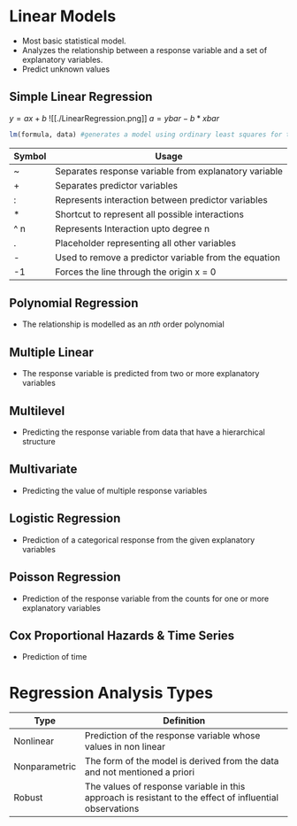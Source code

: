 # Linear Models
- Most basic statistical model.
- Analyzes the relationship between a response variable and a set of explanatory variables.
- Predict unknown values
  
## Simple Linear Regression
$y = ax + b$
![[./LinearRegression.png]]
$a=ybar - b*xbar$

```R
lm(formula, data) #generates a model using ordinary least squares for the given formula
```

|Symbol|Usage|
|-|-|
|~|Separates response variable from explanatory variable|
|+|Separates predictor variables|
|:|Represents interaction between predictor variables|
| * |Shortcut to represent all possible interactions|
| ^ n| Represents Interaction upto degree n |
|.| Placeholder representing all other variables |
| - | Used to remove a predictor variable from the equation |
|-1| Forces the line through the origin x = 0 |



## Polynomial Regression
- The relationship is modelled as an $nth$ order polynomial
## Multiple Linear
- The response variable is predicted from two or more explanatory variables
## Multilevel
- Predicting the response variable from data that have a hierarchical structure
## Multivariate
- Predicting the value of multiple response variables
## Logistic Regression
- Prediction of a categorical response from the given explanatory variables
## Poisson Regression
- Prediction of the response variable from the counts for one or more explanatory variables
## Cox Proportional Hazards & Time Series
- Prediction of time
  
# Regression Analysis Types

| Type | Definition | 
|-|-|
|Nonlinear | Prediction of the response variable whose values in non linear|
|Nonparametric | The form of the model is derived from the data and not mentioned a priori|
|Robust | The values of response variable in this approach is resistant to the effect of influential observations|

